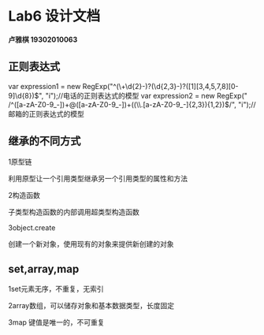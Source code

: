 #  Lab6 设计文档

**卢雅棋 19302010063**

## 正则表达式

 var expression1 = new RegExp("^(\\+\\d{2}-)?(\\d{2,3}-)?([1][3,4,5,7,8][0-9]\\d{8})$", "i");//电话的正则表达式的模型
    var expression2 = new RegExp(" /^([a-zA-Z0-9_-])+@([a-zA-Z0-9_-])+((\\.[a-zA-Z0-9_-]{2,3}){1,2})$/", "i");//邮箱的正则表达式的模型

## 继承的不同方式

1原型链

 利用原型让一个引用类型继承另一个引用类型的属性和方法

2构造函数

子类型构造函数的内部调用超类型构造函数

3object.create

创建一个新对象，使用现有的对象来提供新创建的对象

## set,array,map

1set元素无序，不重复，无索引
 
2array数组，可以储存对象和基本数据类型，长度固定

3map 键值是唯一的，不可重复